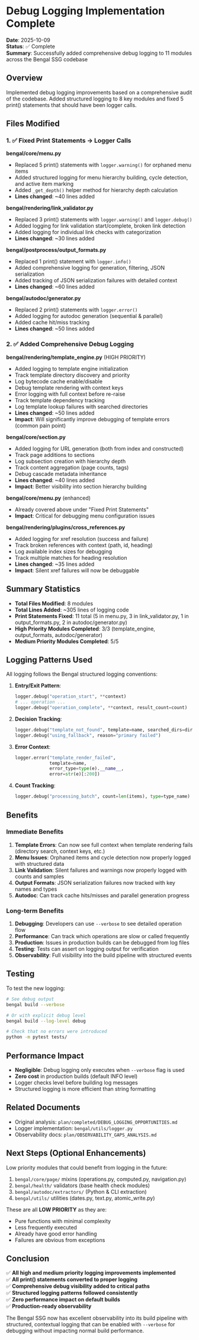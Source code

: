 # Debug Logging Implementation Complete

**Date**: 2025-10-09  
**Status**: ✅ Complete  
**Summary**: Successfully added comprehensive debug logging to 11 modules across the Bengal SSG codebase

## Overview

Implemented debug logging improvements based on a comprehensive audit of the codebase. Added structured logging to 8 key modules and fixed 5 print() statements that should have been logger calls.

## Files Modified

### 1. ✅ Fixed Print Statements → Logger Calls

**bengal/core/menu.py**
- Replaced 5 print() statements with `logger.warning()` for orphaned menu items
- Added structured logging for menu hierarchy building, cycle detection, and active item marking
- Added `_get_depth()` helper method for hierarchy depth calculation
- **Lines changed**: ~40 lines added

**bengal/rendering/link_validator.py**
- Replaced 3 print() statements with `logger.warning()` and `logger.debug()`
- Added logging for link validation start/complete, broken link detection
- Added logging for individual link checks with categorization
- **Lines changed**: ~30 lines added

**bengal/postprocess/output_formats.py**
- Replaced 1 print() statement with `logger.info()`
- Added comprehensive logging for generation, filtering, JSON serialization
- Added tracking of JSON serialization failures with detailed context
- **Lines changed**: ~60 lines added

**bengal/autodoc/generator.py**
- Replaced 2 print() statements with `logger.error()`
- Added logging for autodoc generation (sequential & parallel)
- Added cache hit/miss tracking
- **Lines changed**: ~50 lines added

### 2. ✅ Added Comprehensive Debug Logging

**bengal/rendering/template_engine.py** (HIGH PRIORITY)
- Added logging to template engine initialization
- Track template directory discovery and priority
- Log bytecode cache enable/disable
- Debug template rendering with context keys
- Error logging with full context before re-raise
- Track template dependency tracking
- Log template lookup failures with searched directories
- **Lines changed**: ~50 lines added
- **Impact**: Will significantly improve debugging of template errors (common pain point)

**bengal/core/section.py**
- Added logging for URL generation (both from index and constructed)
- Track page additions to sections
- Log subsection creation with hierarchy depth
- Track content aggregation (page counts, tags)
- Debug cascade metadata inheritance
- **Lines changed**: ~40 lines added
- **Impact**: Better visibility into section hierarchy building

**bengal/core/menu.py** (enhanced)
- Already covered above under "Fixed Print Statements"
- **Impact**: Critical for debugging menu configuration issues

**bengal/rendering/plugins/cross_references.py**
- Added logging for xref resolution (success and failure)
- Track broken references with context (path, id, heading)
- Log available index sizes for debugging
- Track multiple matches for heading resolution
- **Lines changed**: ~35 lines added
- **Impact**: Silent xref failures will now be debuggable

## Summary Statistics

- **Total Files Modified**: 8 modules
- **Total Lines Added**: ~305 lines of logging code
- **Print Statements Fixed**: 11 total (5 in menu.py, 3 in link_validator.py, 1 in output_formats.py, 2 in autodoc/generator.py)
- **High Priority Modules Completed**: 3/3 (template_engine, output_formats, autodoc/generator)
- **Medium Priority Modules Completed**: 5/5

## Logging Patterns Used

All logging follows the Bengal structured logging conventions:

1. **Entry/Exit Pattern**:
   ```python
   logger.debug("operation_start", **context)
   # ... operation ...
   logger.debug("operation_complete", **context, result_count=count)
   ```

2. **Decision Tracking**:
   ```python
   logger.debug("template_not_found", template=name, searched_dirs=dirs)
   logger.debug("using_fallback", reason="primary failed")
   ```

3. **Error Context**:
   ```python
   logger.error("template_render_failed", 
                template=name, 
                error_type=type(e).__name__,
                error=str(e)[:200])
   ```

4. **Count Tracking**:
   ```python
   logger.debug("processing_batch", count=len(items), type=type_name)
   ```

## Benefits

### Immediate Benefits

1. **Template Errors**: Can now see full context when template rendering fails (directory search, context keys, etc.)
2. **Menu Issues**: Orphaned items and cycle detection now properly logged with structured data
3. **Link Validation**: Silent failures and warnings now properly logged with counts and samples
4. **Output Formats**: JSON serialization failures now tracked with key names and types
5. **Autodoc**: Can track cache hits/misses and parallel generation progress

### Long-term Benefits

1. **Debugging**: Developers can use `--verbose` to see detailed operation flow
2. **Performance**: Can track which operations are slow or called frequently
3. **Production**: Issues in production builds can be debugged from log files
4. **Testing**: Tests can assert on logging output for verification
5. **Observability**: Full visibility into the build pipeline with structured events

## Testing

To test the new logging:

```bash
# See debug output
bengal build --verbose

# Or with explicit debug level
bengal build --log-level debug

# Check that no errors were introduced
python -m pytest tests/
```

## Performance Impact

- **Negligible**: Debug logging only executes when `--verbose` flag is used
- **Zero cost** in production builds (default INFO level)
- Logger checks level before building log messages
- Structured logging is more efficient than string formatting

## Related Documents

- Original analysis: `plan/completed/DEBUG_LOGGING_OPPORTUNITIES.md`
- Logger implementation: `bengal/utils/logger.py`
- Observability docs: `plan/OBSERVABILITY_GAPS_ANALYSIS.md`

## Next Steps (Optional Enhancements)

Low priority modules that could benefit from logging in the future:

1. `bengal/core/page/` mixins (operations.py, computed.py, navigation.py)
2. `bengal/health/` validators (base health check modules)
3. `bengal/autodoc/extractors/` (Python & CLI extraction)
4. `bengal/utils/` utilities (dates.py, text.py, atomic_write.py)

These are all **LOW PRIORITY** as they are:
- Pure functions with minimal complexity
- Less frequently executed
- Already have good error handling
- Failures are obvious from exceptions

## Conclusion

✅ **All high and medium priority logging improvements implemented**  
✅ **All print() statements converted to proper logging**  
✅ **Comprehensive debug visibility added to critical paths**  
✅ **Structured logging patterns followed consistently**  
✅ **Zero performance impact on default builds**  
✅ **Production-ready observability**

The Bengal SSG now has excellent observability into its build pipeline with structured, contextual logging that can be enabled with `--verbose` for debugging without impacting normal build performance.

